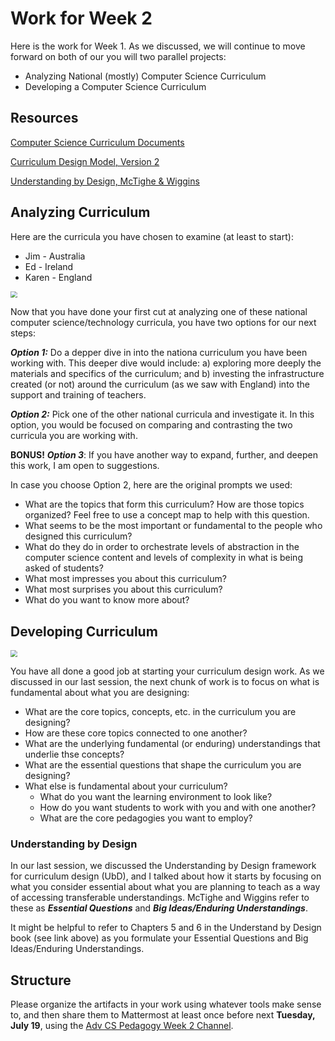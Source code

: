 # Work for Week 2

Here is the work for Week 1. As we discussed, we will continue to move forward on both of our you will two parallel projects:
* Analyzing National (mostly) Computer Science Curriculum
* Developing a Computer Science Curriculum



## Resources 

[Computer Science Curriculum Documents](https://github.com/drardito/CS_Ed_Pedagogy_Summer_2022/blob/main/National%20Computer%20ScienceTechnology%20Curricula.md)

[Curriculum Design Model, Version 2](https://cmapscloud.ihmc.us/viewer/cmap/1Y74YZQ2D-2BHBYL0-455)

[Understanding by Design, McTighe & Wiggins](https://www.dropbox.com/s/84bxwxfyrnqkv9m/Understanding-by-Design-Expanded-2nd-Edition.pdf?dl=0)

## Analyzing Curriculum

Here are the curricula you have chosen to examine (at least to start):

* Jim - Australia
* Ed - Ireland
* Karen - England

<img src="https://images.unsplash.com/photo-1586941962765-d3896cc85ac8?ixlib=rb-1.2.1&ixid=MnwxMjA3fDB8MHxwaG90by1wYWdlfHx8fGVufDB8fHx8&auto=format&fit=crop&w=1170&q=80" style="zoom:67%;" />

Now that you have done your first cut at analyzing one of these national computer science/technology curricula, you have two options for our next steps:

***Option 1:*** Do a depper dive in into the nationa curriculum you have been working with. This deeper dive would include: a) exploring more deeply the materials and specifics of the curriculum; and b) investing the infrastructure created (or not) around the curriculum (as we saw with England) into the support and training of teachers.

***Option 2:*** Pick one of the other national curricula and investigate it. In this option, you would be focused on comparing and contrasting the two curricula you are working with.

**BONUS!** ***Option 3***: If you have another way to expand, further, and deepen this work, I am open to suggestions.

In case you choose Option 2, here are the original prompts we used:
* What are the topics that form this curriculum? How are those topics organized? Feel free to use a concept map to help with this question.
* What seems to be the most important or fundamental to the people who designed this curriculum?
* What do they do in order to orchestrate levels of abstraction in the computer science content and levels of complexity in what is being asked of students?
* What most impresses you about this curriculum?
* What most surprises you about this curriculum?
* What do you want to know more about?



## Developing Curriculum

<img src="https://images.unsplash.com/photo-1618385418700-35dc948cdeec?ixlib=rb-1.2.1&ixid=MnwxMjA3fDB8MHxwaG90by1wYWdlfHx8fGVufDB8fHx8&auto=format&fit=crop&w=1170&q=80" style="zoom:67%;" />

You have all done a good job at starting your curriculum design work. As we discussed in our last session, the next chunk of work is to focus on what is fundamental about what you are designing:

* What are the core topics, concepts, etc. in the curriculum you are designing?
* How are these core topics connected to one another?
* What are the underlying fundamental (or enduring) understandings that underlie thse concepts?
* What are the essential questions that shape the curriculum you are designing?
* What else is fundamental about your curriculum? 
  * What do you want the learning environment to look like?
  * How do you want students to work with you and with one another?
  * What are the core pedagogies you want to employ?

### Understanding by Design
In our last session, we discussed the Understanding by Design framework for curriculum design (UbD), and I talked about how it starts by focusing on what you consider essential about what you are planning to teach as a way of accessing transferable understandings. McTighe and Wiggins refer to these as ***Essential Questions*** and ***Big Ideas/Enduring Understandings***.

It might be helpful to refer to Chapters 5 and 6 in the Understand by Design book (see link above) as you formulate your Essential Questions and Big Ideas/Enduring Understandings.

## Structure

Please organize the artifacts in your work using whatever tools make sense to, and then share them to Mattermost at least once before next **Tuesday, July 19**, using the [Adv CS Pedagogy Week 2 Channel](https://gardito-mattermost.us.reclaim.cloud/cspedagogy/channels/adv-cs-pedagogy-week-2).


